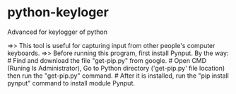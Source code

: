 # python-keyloger
Advanced for keylogger of python

=>> This tool is useful for capturing input from other people's computer keyboards.
=>> Before running this program, first install Pynput.
    By the way:
     #  Find and download the file "get-pip.py" from google.
     #  Open CMD (Runing Is Administrator), Go to Python directory ('get-pip.py' file location) then run the "get-pip.py" command.
     #  After it is installed, run the "pip install pynput" command to install module Pynput.
